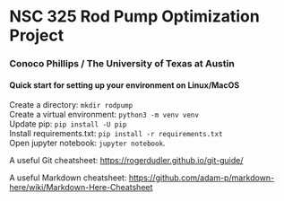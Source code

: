 # NSC 325 Rod Pump Optimization Project
### Conoco Phillips / The University of Texas at Austin

#### Quick start for setting up your environment on Linux/MacOS
Create a directory: `mkdir rodpump`  
Create a virtual environment: `python3 -m venv venv`  
Update pip: `pip install -U pip`  
Install requirements.txt: `pip install -r requirements.txt`  
Open jupyter notebook: `jupyter notebook`. 

A useful Git cheatsheet: https://rogerdudler.github.io/git-guide/

A useful Markdown cheatsheet: https://github.com/adam-p/markdown-here/wiki/Markdown-Here-Cheatsheet


